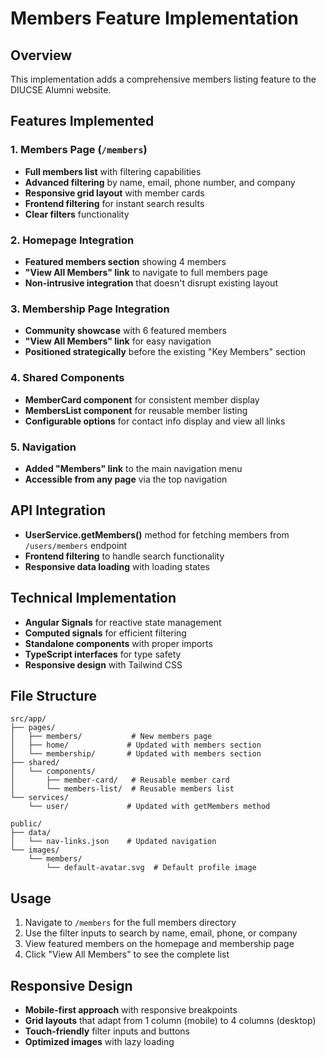 # Members Feature Implementation

## Overview

This implementation adds a comprehensive members listing feature to the DIUCSE Alumni website.

## Features Implemented

### 1. Members Page (`/members`)

- **Full members list** with filtering capabilities
- **Advanced filtering** by name, email, phone number, and company
- **Responsive grid layout** with member cards
- **Frontend filtering** for instant search results
- **Clear filters** functionality

### 2. Homepage Integration

- **Featured members section** showing 4 members
- **"View All Members" link** to navigate to full members page
- **Non-intrusive integration** that doesn't disrupt existing layout

### 3. Membership Page Integration

- **Community showcase** with 6 featured members
- **"View All Members" link** for easy navigation
- **Positioned strategically** before the existing "Key Members" section

### 4. Shared Components

- **MemberCard component** for consistent member display
- **MembersList component** for reusable member listing
- **Configurable options** for contact info display and view all links

### 5. Navigation

- **Added "Members" link** to the main navigation menu
- **Accessible from any page** via the top navigation

## API Integration

- **UserService.getMembers()** method for fetching members from `/users/members` endpoint
- **Frontend filtering** to handle search functionality
- **Responsive data loading** with loading states

## Technical Implementation

- **Angular Signals** for reactive state management
- **Computed signals** for efficient filtering
- **Standalone components** with proper imports
- **TypeScript interfaces** for type safety
- **Responsive design** with Tailwind CSS

## File Structure

```
src/app/
├── pages/
│   ├── members/           # New members page
│   ├── home/             # Updated with members section
│   └── membership/       # Updated with members section
├── shared/
│   └── components/
│       ├── member-card/   # Reusable member card
│       └── members-list/  # Reusable members list
└── services/
    └── user/             # Updated with getMembers method

public/
├── data/
│   └── nav-links.json    # Updated navigation
└── images/
    └── members/
        └── default-avatar.svg  # Default profile image
```

## Usage

1. Navigate to `/members` for the full members directory
2. Use the filter inputs to search by name, email, phone, or company
3. View featured members on the homepage and membership page
4. Click "View All Members" to see the complete list

## Responsive Design

- **Mobile-first approach** with responsive breakpoints
- **Grid layouts** that adapt from 1 column (mobile) to 4 columns (desktop)
- **Touch-friendly** filter inputs and buttons
- **Optimized images** with lazy loading
